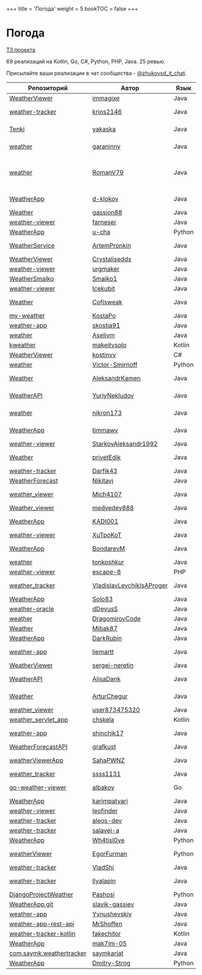 +++
title = 'Погода'
weight = 5
bookTOC = false
+++

# Погода

[ТЗ проекта](../projects/weather-viewer.md)

69 реализаций на Kotlin, Go, C#, Python, PHP, Java. 25 ревью.

Присылайте ваши реализации в чат сообщества - [@zhukovsd_it_chat](https://t.me/zhukovsd_it_chat).

| Репозиторий | Автор | Язык | Ревью | Автор ревью |
|-------------|-------|------|-------|-------------|
| [WeatherViewer](https://github.com/immagixe/WeatherViewer) | [immagixe](https://github.com/immagixe) | Java |  |  |
| [weather-tracker](https://github.com/krios2146/weather-tracker) | [krios2146](https://github.com/krios2146) | Java | 🎬 [Видео](https://www.youtube.com/watch?v=yLBn7qmyCOk) | Сергей [@zhukovsd](https://t.me/zhukovsd) |
| [Tenki](https://github.com/yakaska/Tenki) | [yakaska](https://github.com/yakaska) | Java | 📝 [Заметки](https://gist.github.com/zhukovsd/197150aa3691f6f711f4d622526cad2a) | Сергей [@zhukovsd](https://t.me/zhukovsd) |
| [weather](https://github.com/garaninnv/weather) | [garaninnv](https://github.com/garaninnv) | Java | 🎬 [Видео](https://t.me/zhukovsd_it_chat/16352) | Сергей [@zhukovsd](https://t.me/zhukovsd) |
| [weather](https://github.com/RomanV79/weather) | [RomanV79](https://github.com/RomanV79) | Java | 🎬 [Видео](https://t.me/zhukovsd_it_chat/39396), 📝 [Заметки](https://gist.github.com/zhukovsd/fa57fc82447fc6d4d4f0f44f9ae3ef1b) | Сергей [@zhukovsd](https://t.me/zhukovsd) |
| [WeatherApp](https://github.com/d-klokov/WeatherApp) | [d-klokov](https://github.com/d-klokov) | Java | 📝 [Заметки](https://gist.github.com/zhukovsd/bee1b4885d854f0cad02ae1a4ac5ff85) | Сергей [@zhukovsd](https://t.me/zhukovsd) |
| [Weather](https://github.com/gassion88/Weather) | [gassion88](https://github.com/gassion88) | Java |  |  |
| [weather-viewer](https://github.com/farneser/weather-viewer/) | [farneser](https://github.com/farneser) | Java |  |  |
| [WeatherApp](https://github.com/u-cha/WeatherApp/) | [u-cha](https://github.com/u-cha) | Python |  |  |
| [WeatherService](https://github.com/ArtemPronkin/WeatherService) | [ArtemPronkin](https://github.com/ArtemPronkin) | Java | 📝 [Заметки](https://gist.github.com/zhukovsd/8988a29b39cef0e651b046e1148ad340) | Сергей [@zhukovsd](https://t.me/zhukovsd) |
| [WeatherViewer](https://github.com/Crystaliseddx/WeatherViewer) | [Crystaliseddx](https://github.com/Crystaliseddx) | Java |  |  |
| [weather-viewer](https://github.com/urgmaker/weather-viewer) | [urgmaker](https://github.com/urgmaker) | Java |  |  |
| [WeatherSmalko](https://github.com/Smalko1/WeatherSmalko) | [Smalko1](https://github.com/Smalko1) | Java |  |  |
| [weather-viewer](https://github.com/Icekubit/weather-viewer) | [Icekubit](https://github.com/Icekubit) | Java |  |  |
| [Weather](https://github.com/Cofisweak/Weather) | [Cofisweak](https://github.com/Cofisweak) | Java | 📝 [Заметки](https://gist.github.com/Asenim/5a25beeb49ce44e8ee4b1e50ba1d295e) | Костя [@hungryman9](https://t.me/hungryman9) |
| [my-weather](https://github.com/KostaPo/my-weather) | [KostaPo](https://github.com/KostaPo) | Java |  |  |
| [weather-app](https://github.com/skostia91/weather-app) | [skostia91](https://github.com/skostia91) | Java |  |  |
| [weather](https://github.com/Aselivm/weather) | [Aselivm](https://github.com/Aselivm) | Java |  |  |
| [kweather](https://github.com/makeitvsolo/kweather) | [makeitvsolo](https://github.com/makeitvsolo) | Kotlin |  |  |
| [WeatherViewer](https://github.com/kostinvv/WeatherViewer) | [kostinvv](https://github.com/kostinvv) | C# |  |  |
| [weather](https://github.com/Victor-Smirnoff/weather) | [Victor-Smirnoff](https://github.com/Victor-Smirnoff) | Python |  |  |
| [Weather](https://github.com/AleksandrKamen/Weather) | [AleksandrKamen](https://github.com/AleksandrKamen) | Java | 📝 [Заметки](https://gist.github.com/Asenim/5a32d27f0d4af24d575ef786ff9b2f35) | Костя [@hungryman9](https://t.me/hungryman9) |
| [WeatherAPI](https://github.com/YuriyNekludov/WeatherAPI) | [YuriyNekludov](https://github.com/YuriyNekludov) | Java | 📝 [Заметки](https://gist.github.com/Asenim/0983720d9df0363329bab2eb66a3e04c) | Костя [@hungryman9](https://t.me/hungryman9) |
| [weather](https://github.com/nikron173/weather) | [nikron173](https://github.com/nikron173) | Java | 📝 [Заметки](https://gist.github.com/Asenim/ab9ebe9d4f044cbedd18d3f936a24fdc) | Костя [@hungryman9](https://t.me/hungryman9) |
| [WeatherApp](https://github.com/timmawv/WeatherApp) | [timmawv](https://github.com/timmawv) | Java | 📝 [Заметки](https://gist.github.com/Asenim/cdb1300b41e51bec015c0a5be84ae176) | Иван [@makeitvsolo](https://t.me/makeitvsolo) |
| [weather-viewer](https://github.com/StarkovAleksandr1992/weather-viewer) | [StarkovAleksandr1992](https://github.com/StarkovAleksandr1992) | Java |  |  |
| [Weather](https://github.com/privetEdik/Weather/tree/master) | [privetEdik](https://github.com/privetEdik) | Java | 📝 [Заметки](https://gist.github.com/Asenim/f1839d80ec217032a30225fbf9962fa5) | Иван [@makeitvsolo](https://t.me/makeitvsolo) |
| [weather-tracker](https://github.com/Darfik43/weather-tracker/tree/master) | [Darfik43](https://github.com/Darfik43) | Java |  |  |
| [WeatherForecast](https://github.com/Nikitavj/WeatherForecast) | [Nikitavj](https://github.com/Nikitavj) | Java |  |  |
| [weather_viewer](https://github.com/Mich4107/weather_viewer) | [Mich4107](https://github.com/Mich4107) | Java | 📝 [Заметки](https://gist.github.com/Asenim/ced45fd79c4aa27a2510ee8cdafad910) | Костя [@calmekd](https://t.me/calmekd) |
| [Weather_viewer](https://github.com/medvedev888/Weather_viewer) | [medvedev888](https://github.com/medvedev888) | Java |  |  |
| [WeatherApp](https://github.com/KADI001/WeatherApp/tree/master-unmodules) | [KADI001](https://github.com/KADI001) | Java | 📝 [Заметки](https://gist.github.com/Asenim/461fdfa4cc8f27d275ec26d1f35bd830) | Иван [@makeitvsolo](https://t.me/makeitvsolo) |
| [weather-viewer](https://github.com/XuTpoKoT/weather-viewer) | [XuTpoKoT](https://github.com/XuTpoKoT) | Java |  |  |
| [WeatherApp](https://github.com/BondarevM/WeatherApp) | [BondarevM](https://github.com/BondarevM) | Java | 📝 [Заметки](https://gist.github.com/Asenim/d6e149730f740acbb422142527d40c38) | Илья [@coderilya](https://t.me/coderilya) |
| [weather](https://github.com/tonkoshkur/weather) | [tonkoshkur](https://github.com/tonkoshkur) | Java |  |  |
| [weather-viewer](https://github.com/escape-8/weather-viewer) | [escape-8](https://github.com/escape-8) | PHP |  |  |
| [weather_tracker](https://github.com/VladislavLevchikIsAProger/weather_tracker) | [VladislavLevchikIsAProger](https://github.com/VladislavLevchikIsAProger) | Java | 📝 [Заметки](https://gist.github.com/Asenim/e62220c86a91e2a3a4543ec9cb4ccea5) | Владимир [@krios2146](https://t.me/krios2146) |
| [WeatherApp](https://github.com/Solo83/WeatherApp) | [Solo83](https://github.com/Solo83) | Java |  |  |
| [weather-oracle](https://github.com/dDevusS/weather-oracle) | [dDevusS](https://github.com/dDevusS) | Java |  |  |
| [weather](https://github.com/DragomirovCode/weather) | [DragomirovCode](https://github.com/DragomirovCode) | Java |  |  |
| [Weather](https://github.com/Mibak87/Weather) | [Mibak87](https://github.com/Mibak87) | Java |  |  |
| [WeatherApp](https://github.com/DarkRubin/WeatherApp) | [DarkRubin](https://github.com/DarkRubin) | Java |  |  |
| [weather-app](https://github.com/liemartt/weather-app) | [liemartt](https://github.com/liemartt) | Java | 📝 [Заметки](https://gist.github.com/krios2146/8a9c38bf66dbbfabd8645c7f1a61f567) | Владимир [@krios2146](https://t.me/krios2146) |
| [WeatherViewer](https://github.com/sergei-neretin/WeatherViewer) | [sergei-neretin](https://github.com/sergei-neretin) | Java |  |  |
| [WeatherAPI](https://github.com/AlisaDank/WeatherAPI) | [AlisaDank](https://github.com/AlisaDank) | Java | 📝 [Заметки](https://gist.github.com/Asenim/5fd757413752c107e165daf037d3a486) | Илья [@coderilya](https://t.me/coderilya) |
| [Weather](https://github.com/ArturChegur/Weather) | [ArturChegur](https://github.com/ArturChegur) | Java | 📝 [Заметки](https://gist.github.com/krios2146/79b5cc0325dae7b36d54a6fa16eb855b) | Владимир [@krios2146](https://t.me/krios2146) |
| [weather_viewer](https://github.com/user873475320/weather_viewer) | [user873475320](https://github.com/user873475320) | Java |  |  |
| [weather_servlet_app](https://github.com/chskela/weather_servlet_app) | [chskela](https://github.com/chskela) | Kotlin |  |  |
| [weather-app](https://github.com/shinchik17/weather-app) | [shinchik17](https://github.com/shinchik17) | Java | 📝 [Заметки](https://github.com/shinchik17/weather-app/issues/1) | Aleos [@HTSWT](https://t.me/HTSWT) |
| [WeatherForecastAPI](https://github.com/grafkust/WeatherForecastAPI) | [grafkust](https://github.com/grafkust) | Java |  |  |
| [weatherViewerApp](https://github.com/SahaPWNZ/weatherViewerApp) | [SahaPWNZ](https://github.com/SahaPWNZ) | Java | 📝 [Заметки](https://gist.github.com/Asenim/93c8495ce55028e1f11978af0403c1d4) | Илья [@coderilya](https://t.me/coderilya) |
| [weather_tracker](https://github.com/ssss1131/weather_tracker) | [ssss1131](https://github.com/ssss1131) | Java |  |  |
| [go-weather-viewer](https://github.com/albakov/go-weather-viewer) | [albakov](https://github.com/albakov) | Go | 📝 [Заметки](https://gist.github.com/albakov/a538ebc1ce539e4e70661ce97d66584d) | Автор неизвестен |
| [WeatherApp](https://github.com/karimpatvari/WeatherApp) | [karimpatvari](https://github.com/karimpatvari) | Java |  |  |
| [weather-viewer](https://github.com/leofinder/weather-viewer) | [leofinder](https://github.com/leofinder) | Java |  |  |
| [weather-tracker](https://github.com/aleos-dev/weather-tracker) | [aleos-dev](https://github.com/aleos-dev) | Java |  |  |
| [weather-tracker](https://github.com/salavei-a/weather-tracker) | [salavei-a](https://github.com/salavei-a) | Java |  |  |
| [WeatherApp](https://github.com/Wh4tisl0ve/WeatherApp) | [Wh4tisl0ve](https://github.com/Wh4tisl0ve) | Python |  |  |
| [weatherViewer](https://github.com/EgorFurman/weatherViewer) | [EgorFurman](https://github.com/EgorFurman) | Python | 📝 [Заметки](https://gist.github.com/Asenim/aa26e724619a4273c623b6e620438a6c) | Сергей [@grandpraline](https://t.me/grandpraline) |
| [weather-tracker](https://github.com/VladShi/weather-tracker) | [VladShi](https://github.com/VladShi) | Java |  |  |
| [weather-tracker](https://github.com/Ilyalapin/weather-tracker) | [Ilyalapin](https://github.com/Ilyalapin) | Java | 📝 [Заметки](https://gist.github.com/OlegTihii/0156b365e8f9dc9effb45f26fd619348) | Артем [@pronkin_artem](https://t.me/pronkin_artem) |
| [DjangoProjectWeather](https://github.com/Pashosi/DjangoProjectWeather) | [Pashosi](https://github.com/Pashosi) | Python |  |  |
| [WeatherApp.git](https://github.com/slavik-gassiev/WeatherApp.git) | [slavik-gassiev](https://github.com/slavik-gassiev) | Java |  |  |
| [weather-app](https://github.com/Yvnushevskiy/weather-app) | [Yvnushevskiy](https://github.com/Yvnushevskiy) | Java |  |  |
| [weather-app-rest-api](https://github.com/MrShoffen/weather-app-rest-api) | [MrShoffen](https://github.com/MrShoffen) | Java |  |  |
| [weather-tracker-kotlin](https://github.com/fakechitor/weather-tracker-kotlin) | [fakechitor](https://github.com/fakechitor) | Kotlin |  |  |
| [WeatherApp](https://github.com/mak7im-05/WeatherApp) | [mak7im-05](https://github.com/mak7im-05) | Java |  |  |
| [com.saymk.weathertracker](https://github.com/saymkarjat/com.saymk.weathertracker) | [saymkarjat](https://github.com/saymkarjat) | Java |  |  |
| [WeatherApp](https://github.com/Dmitry-Strog/WeatherApp) | [Dmitry-Strog](https://github.com/Dmitry-Strog) | Python |  |  |
